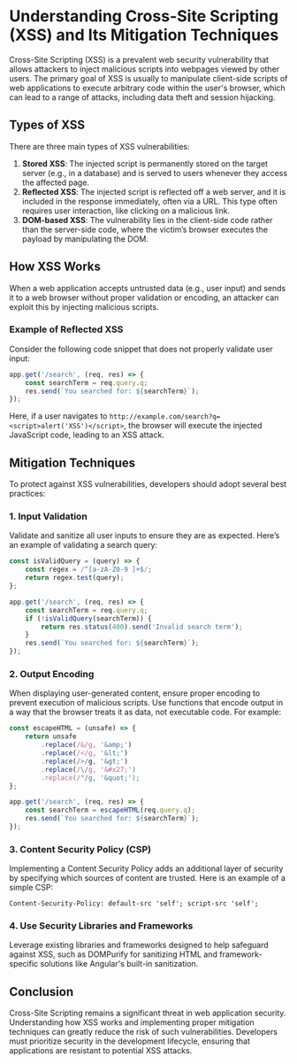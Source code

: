 # Understanding Cross-Site Scripting (XSS) and Its Mitigation Techniques

Cross-Site Scripting (XSS) is a prevalent web security vulnerability that allows attackers to inject malicious scripts into webpages viewed by other users. The primary goal of XSS is usually to manipulate client-side scripts of web applications to execute arbitrary code within the user's browser, which can lead to a range of attacks, including data theft and session hijacking.

## Types of XSS

There are three main types of XSS vulnerabilities:

1. **Stored XSS**: The injected script is permanently stored on the target server (e.g., in a database) and is served to users whenever they access the affected page.
2. **Reflected XSS**: The injected script is reflected off a web server, and it is included in the response immediately, often via a URL. This type often requires user interaction, like clicking on a malicious link.
3. **DOM-based XSS**: The vulnerability lies in the client-side code rather than the server-side code, where the victim’s browser executes the payload by manipulating the DOM.

## How XSS Works

When a web application accepts untrusted data (e.g., user input) and sends it to a web browser without proper validation or encoding, an attacker can exploit this by injecting malicious scripts. 

### Example of Reflected XSS

Consider the following code snippet that does not properly validate user input:

```javascript
app.get('/search', (req, res) => {
    const searchTerm = req.query.q;
    res.send(`You searched for: ${searchTerm}`);
});
```

Here, if a user navigates to `http://example.com/search?q=<script>alert('XSS')</script>`, the browser will execute the injected JavaScript code, leading to an XSS attack.

## Mitigation Techniques

To protect against XSS vulnerabilities, developers should adopt several best practices:

### 1. Input Validation

Validate and sanitize all user inputs to ensure they are as expected. Here’s an example of validating a search query:

```javascript
const isValidQuery = (query) => {
    const regex = /^[a-zA-Z0-9 ]+$/;
    return regex.test(query);
};

app.get('/search', (req, res) => {
    const searchTerm = req.query.q;
    if (!isValidQuery(searchTerm)) {
        return res.status(400).send('Invalid search term');
    }
    res.send(`You searched for: ${searchTerm}`);
});
```

### 2. Output Encoding

When displaying user-generated content, ensure proper encoding to prevent execution of malicious scripts. Use functions that encode output in a way that the browser treats it as data, not executable code. For example:

```javascript
const escapeHTML = (unsafe) => {
    return unsafe
        .replace(/&/g, '&amp;')
        .replace(/</g, '&lt;')
        .replace(/>/g, '&gt;')
        .replace(/\/g, '&#x27;')
        .replace(/"/g, '&quot;');
};

app.get('/search', (req, res) => {
    const searchTerm = escapeHTML(req.query.q);
    res.send(`You searched for: ${searchTerm}`);
});
```

### 3. Content Security Policy (CSP)

Implementing a Content Security Policy adds an additional layer of security by specifying which sources of content are trusted. Here is an example of a simple CSP:

```http
Content-Security-Policy: default-src 'self'; script-src 'self';
```

### 4. Use Security Libraries and Frameworks

Leverage existing libraries and frameworks designed to help safeguard against XSS, such as DOMPurify for sanitizing HTML and framework-specific solutions like Angular's built-in sanitization.

## Conclusion

Cross-Site Scripting remains a significant threat in web application security. Understanding how XSS works and implementing proper mitigation techniques can greatly reduce the risk of such vulnerabilities. Developers must prioritize security in the development lifecycle, ensuring that applications are resistant to potential XSS attacks.
